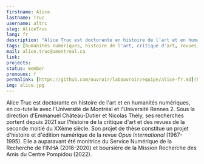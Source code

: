 ```yaml
---
firstname: Alice
lastname: Truc
username: altrc
slug: AliceTruc
lang: fr
description: "Alice Truc est doctorante en histoire de l’art et en humanités numériques, en cotutelle à l’Université de Montréal et à l'Université Rennes 2 (France)."
tags: [humanités numériques, histoire de l'art, critique d'art, revues, études visuelles]
mail: alice.truc@umontreal.ca
link:
projects: 
status: member
pronouns: f
permalink: [https://github.com/ouvroir/labouvroir/equipe/alice-fr.md](https://ouvroir.umontreal.ca/fr/lab/AliceTruc)
img: alice.jpg
---
```


Alice Truc est doctorante en histoire de l'art et en humanités numériques, en co-tutelle avec l'Université de Montréal et l'Université Rennes 2. Sous la direction d'Emmanuel Château-Dutier et Nicolas Thély, ses recherches portent depuis 2021 sur l'histoire de la critique d'art et des revues de la seconde moitié du XXème siècle. Son projet de thèse constitue un projet d'histoire et d'édition numérique de la revue *Opus International* (1967-1995). Elle a auparavant été monitrice du Service Numérique de la Recherche de l'INHA (2018-2020) et boursière de la Mission Recherche des Amis du Centre Pompidou (2022).
